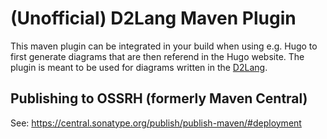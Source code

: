# (Unofficial) D2Lang Maven Plugin

This maven plugin can be integrated in your build when using e.g. Hugo to first generate diagrams that are then referend in the Hugo website.
The plugin is meant to be used for diagrams written in the [D2Lang](https://d2lang.com/tour/intro/).

## Publishing to OSSRH (formerly Maven Central)

See: https://central.sonatype.org/publish/publish-maven/#deployment
